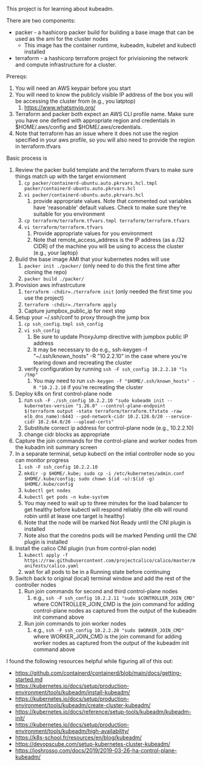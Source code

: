 This project is for learning about kubeadm.

There are two components:
- packer - a hashicorp packer build for building a base image that can be used as the ami for the cluster nodes
  - This image has the container runtime, kubeadm, kubelet and kubectl installed
- terraform - a hashicorp terraform project for privisioning the network and compute infrastructure for a cluster.

Prereqs:
1. You will need an AWS keypair before you start
1. You will need to know the publicly visible IP address of the box you will be accessing the cluster from (e.g., you latptop)
    1. https://www.whatsmyip.org/
1. Terraform and packer both expect an AWS CLI profile name.  Make sure you have one defined with appropriate region and credentials in $HOME/.aws/config and $HOME/.aws/credentials.
1. Note that terraform has an issue where it does not use the region specified in your aws profile, so you will also need to provide the region in terraform.tfvars

Basic process is
1. Review the packer build template and the terraform tfvars to make sure things match up with the target enviornment
    1. `cp packer/containerd-ubuntu.auto.pkrvars.hcl.tmpl packer/containerd-ubuntu.auto.pkrvars.hcl`
    1. `vi packer/containerd-ubuntu.auto.pkrvars.hcl`
        1. provide appropriate values.  Note that commented out variables have 'reasonable' default values.  Check to make sure they're suitable for you environment
    1. `cp terraform/terraform.tfvars.tmpl terraform/terraform.tfvars`
    1. `vi terraform/terraform.tfvars`
        1. Provide appropriate values for you environment
        1. Note that remote_access_address is the IP address (as a /32 CIDR) of the machine you will be using to access the cluster (e.g., your laptop)
1. Build the base image AMI that your kubernetes nodes will use
    1. `packer init ./packer/`    (only need to do this the first time after cloning the repo)
    1. `packer build ./packer/`
1. Provision aws infrastrcuture
    1. `terraform -chdir=./terraform init` (only needed the first time you use the project)
    1. `terraform -chdir=./terraform apply`
    1. Capture jumpbox_public_ip for next step
1. Setup your ~/.ssh/conf to proxy through the jump box
    1. `cp ssh_config.tmpl ssh_config`
    1. `vi ssh_config`
        1. Be sure to update ProxyJump directive with jumpbox public IP address
        1. It may be necessary to do e.g., ssh-keygen -f "~/.ssh/known_hosts" -R "10.2.2.10" in the case where you're tearing down and recreating the cluster
    1. verify configuration by running `ssh -F ssh_config 10.2.2.10 "ls /tmp"`
       1. You may need to run `ssh-keygen -f "$HOME/.ssh/known_hosts" -R "10.2.2.10` if you're recreating the cluster
1. Deploy k8s on first control-plane node
    1. run `ssh -F ./ssh_config 10.2.2.10 "sudo kubeadm init --kubernetes-version "1.26.0" --control-plane-endpoint $(terraform output -state terraform/terraform.tfstate -raw elb_dns_name):6443 --pod-network-cidr 10.2.128.0/20 --service-cidr 10.2.64.0/20 --upload-certs"`
    1. Substitute correct ip address for control-plane node (e.g., 10.2.2.10)
    1. change cidr blocks as appropriate
1. Capture the join commands for the control-plane and worker nodes from the kubadm init summary screen
1. In a separate terminal, setup kubectl on the intial controller node so you can monitor progress
    1. `ssh -F ssh_config 10.2.2.10` 
    1. `mkdir -p $HOME/.kube; sudo cp -i /etc/kubernetes/admin.conf $HOME/.kube/config; sudo chown $(id -u):$(id -g) $HOME/.kube/config`
    1. `kubectl get nodes`
    1. `kubectl get pods -n kube-system`
    1. You may need to wait up to three minutes for the load balancer to get healthy before kubectl will respond reliably (the elb will round robin until at lease one target is healthy)
    1. Note that the node will be marked Not Ready until the CNI plugin is installed
    1. Note also that the coredns pods will be marked Pending until the CNI plugin is installed
1. 	Install the calico CNI plugin (run from control-plan node)
    1. `kubectl apply -f https://raw.githubusercontent.com/projectcalico/calico/master/manifests/calico.yaml`
    1. wait for all pods to be in a Running state before continuing
1. Switch back to original (local) terminal window and add the rest of the controller nodes
    1.  Run join commands for second and third control-plane nodes
        1. e.g., `ssh -F ssh_config 10.2.2.11 "sudo $CONTROLLER_JOIN_CMD"` where CONTROLLER_JOIN_CMD is the join command for adding control-plane nodes as captured from the output of the kubeadm init command above
    1.  Run join commands to join worker nodes
        1. e.g., `ssh -F ssh_config 10.2.2.20 "sudo $WORKER_JOIN_CMD"` where WORKER_JOIN_CMD is the join command for adding worker nodes as captured from the output of the kubeadm init command above


I found the following resources helpful while figuring all of this out:

- https://github.com/containerd/containerd/blob/main/docs/getting-started.md
- https://kubernetes.io/docs/setup/production-environment/tools/kubeadm/install-kubeadm/
- https://kubernetes.io/docs/setup/production-environment/tools/kubeadm/create-cluster-kubeadm/
- https://kubernetes.io/docs/reference/setup-tools/kubeadm/kubeadm-init/
- https://kubernetes.io/docs/setup/production-environment/tools/kubeadm/high-availability/
- https://k8s-school.fr/resources/en/blog/kubeadm/
- https://devopscube.com/setup-kubernetes-cluster-kubeadm/
- https://joshrosso.com/docs/2019/2019-03-26-ha-control-plane-kubeadm/
